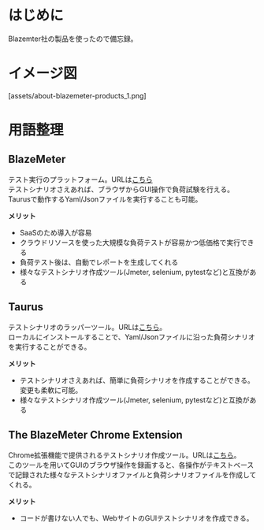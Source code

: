 # はじめに
Blazemter社の製品を使ったので備忘録。

# イメージ図
[assets/about-blazemeter-products_1.png]

# 用語整理
## BlazeMeter
テスト実行のプラットフォーム。URLは[こちら](https://www.blazemeter.com/)  
テストシナリオさえあれば、ブラウザからGUI操作で負荷試験を行える。  
Taurusで動作するYaml/Jsonファイルを実行することも可能。

**メリット**
- SaaSのため導入が容易
- クラウドリソースを使った大規模な負荷テストが容易かつ低価格で実行できる
- 負荷テスト後は、自動でレポートを生成してくれる
- 様々なテストシナリオ作成ツール(Jmeter, selenium, pytestなど)と互換がある

## Taurus
テストシナリオのラッパーツール。URLは[こちら](https://gettaurus.org/)。  
ローカルにインストールすることで、Yaml/Jsonファイルに沿った負荷シナリオを実行することができる。  

**メリット**
- テストシナリオさえあれば、簡単に負荷シナリオを作成することができる。変更も柔軟に可能。  
- 様々なテストシナリオ作成ツール(Jmeter, selenium, pytestなど)と互換がある

## The BlazeMeter Chrome Extension
Chrome拡張機能で提供されるテストシナリオ作成ツール。URLは[こちら](https://chrome.google.com/webstore/detail/blazemeter-the-continuous/mbopgmdnpcbohhpnfglgohlbhfongabi)。  
このツールを用いてGUIのブラウザ操作を録画すると、各操作がテキストベースで記録された様々なテストシナリオファイルと負荷シナリオファイルを作成してくれる。

**メリット** 
- コードが書けない人でも、WebサイトのGUIテストシナリオを作成できる。